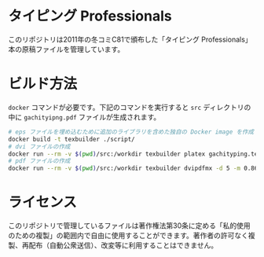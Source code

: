 # タイピング Professionals

このリポジトリは2011年の冬コミC81で頒布した「タイピング Professionals」本の原稿ファイルを管理しています。

# ビルド方法

`docker` コマンドが必要です。下記のコマンドを実行すると `src` ディレクトリの中に `gachityipng.pdf` ファイルが生成されます。

```sh
# eps ファイルを埋め込むために追加のライブラリを含めた独自の Docker image を作成
docker build -t texbuilder ./script/
# dvi ファイルの作成
docker run --rm -v $(pwd)/src:/workdir texbuilder platex gachityping.tex
# pdf ファイルの作成
docker run --rm -v $(pwd)/src:/workdir texbuilder dvipdfmx -d 5 -m 0.86 gachityping.dvi
```

# ライセンス

このリポジトリで管理しているファイルは著作権法第30条に定める「私的使用のための複製」の範囲内で自由に使用することができます。著作者の許可なく複製、再配布（自動公衆送信）、改変等に利用することはできません。
